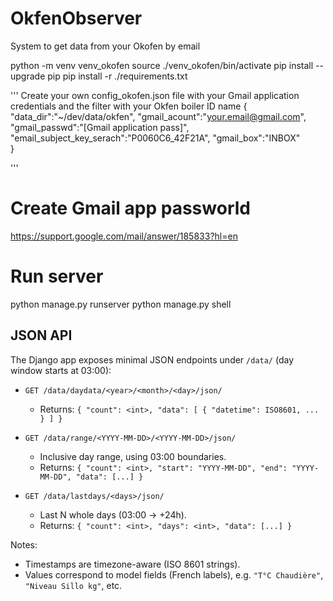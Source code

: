 # OkfenObserver
System to get data from your Okofen by email


python -m venv venv_okofen
source ./venv_okofen/bin/activate
pip install --upgrade pip
pip install -r ./requirements.txt



'''
Create your own config_okofen.json file with your Gmail application credentials and the filter with your Okfen boiler ID name
{
    "data_dir":"~/dev/data/okfen",
    "gmail_acount":"your.email@gmail.com",
    "gmail_passwd":"[Gmail application pass]",
    "email_subject_key_serach":"P0060C6_42F21A",
    "gmail_box":"INBOX"    
}

'''

# Create Gmail app passworld

https://support.google.com/mail/answer/185833?hl=en


# Run server
python manage.py runserver
python manage.py shell

## JSON API

The Django app exposes minimal JSON endpoints under `/data/` (day window starts at 03:00):

- `GET /data/daydata/<year>/<month>/<day>/json/`
  - Returns: `{ "count": <int>, "data": [ { "datetime": ISO8601, ... } ] }`

- `GET /data/range/<YYYY-MM-DD>/<YYYY-MM-DD>/json/`
  - Inclusive day range, using 03:00 boundaries.
  - Returns: `{ "count": <int>, "start": "YYYY-MM-DD", "end": "YYYY-MM-DD", "data": [...] }`

- `GET /data/lastdays/<days>/json/`
  - Last N whole days (03:00 → +24h).
  - Returns: `{ "count": <int>, "days": <int>, "data": [...] }`

Notes:
- Timestamps are timezone-aware (ISO 8601 strings).
- Values correspond to model fields (French labels), e.g. `"T°C Chaudière"`, `"Niveau Sillo kg"`, etc.
